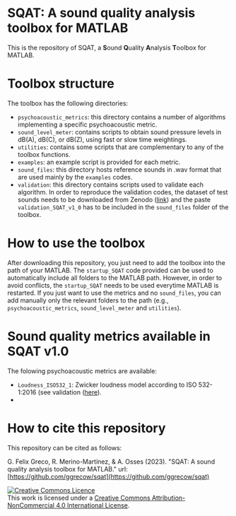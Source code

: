 # SQAT: A sound quality analysis toolbox for MATLAB
This is the repository of SQAT, a **S**ound **Q**uality **A**nalysis **T**oolbox for MATLAB.

# Toolbox structure
The toolbox has the following directories:
- `psychoacoustic_metrics`: this directory contains a number of algorithms implementing a specific psychoacoustic metric. 
- `sound_level_meter`: contains scripts to obtain sound pressure levels in dB(A), dB(C), or dB(Z), using fast or slow time weightings.
- `utilities`: contains some scripts that are complementary to any of the toolbox functions.
- `examples`: an example script is provided for each metric.
- `sound_files`: this directory hosts reference sounds in .wav format that are used mainly by the `examples` codes. 
- `validation`: this directory contains scripts used to validate each algorithm. In order to reproduce the validation codes, the dataset of test sounds needs to be downloaded from Zenodo ([link](https://doi.org/10.5281/zenodo.7933206)) and the paste `validation_SQAT_v1_0` has to be included in the `sound_files` folder of the toolbox. 

# How to use the toolbox
After downloading this repository, you just need to add the toolbox into the path of your MATLAB. The `startup_SQAT` code provided can be used to automatically include all folders to the MATLAB path. However, in order to avoid conflicts, the `startup_SQAT` needs to be used everytime MATLAB is restarted. If you just want to use the metrics and no `sound_files`, you can add manually only the relevant folders to the path (e.g., `psychoacoustic_metrics`, `sound_level_meter` and `utilities`). 

# Sound quality metrics available in SQAT v1.0
The folowing psychoacoustic metrics are available:
- `Loudness_ISO532_1`: Zwicker loudness model according to ISO 532-1:2016 (see validation ([here](validation/Loudness_ISO532_1)).
- 
# How to cite this repository
This repository can be cited as follows: 

G. Felix Greco, R. Merino-Martínez, & A. Osses (2023). "SQAT: A sound quality analysis toolbox for MATLAB." url: [https://github.com/ggrecow/sqat](https://github.com/ggrecow/sqat)

<a rel="license" href="http://creativecommons.org/licenses/by-nc/4.0/"><img alt="Creative Commons Licence" style="border-width:0" src="https://i.creativecommons.org/l/by-nc/4.0/88x31.png" /></a><br />This work is licensed under a <a rel="license" href="http://creativecommons.org/licenses/by-nc/4.0/">Creative Commons Attribution-NonCommercial 4.0 International License</a>.


